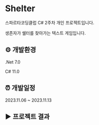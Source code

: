 # Shelter
스파르타코딩클럽 C# 2주차 개인 프로젝트입니다.

생존자가 쉘터를 찾아가는 텍스트 게임입니다.

## ⚙️ 개발환경
.Net 7.0

C# 11.0

## ⏰ 개발일정
2023.11.06 ~ 2023.11.13

## ▶️ 프로젝트 결과
